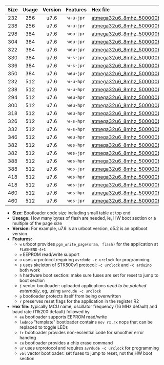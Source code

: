 |Size|Usage|Version|Features|Hex file|
|:-:|:-:|:-:|:-:|:--|
|232|256|u7.6|`w-u-jpr`|[atmega32u6_8mhz_500000bps_ur_vbl.hex](https://raw.githubusercontent.com/stefanrueger/urboot/main//atmega32u6_8mhz_500000bps_ur_vbl.hex)|
|238|256|u7.6|`w-u-jpr`|[atmega32u6_8mhz_500000bps_lednop_ur_vbl.hex](https://raw.githubusercontent.com/stefanrueger/urboot/main//atmega32u6_8mhz_500000bps_lednop_ur_vbl.hex)|
|298|384|u7.6|`weu-jpr`|[atmega32u6_8mhz_500000bps_ee_ur_vbl.hex](https://raw.githubusercontent.com/stefanrueger/urboot/main//atmega32u6_8mhz_500000bps_ee_ur_vbl.hex)|
|304|384|u7.6|`weu-jpr`|[atmega32u6_8mhz_500000bps_ee_lednop_ur_vbl.hex](https://raw.githubusercontent.com/stefanrueger/urboot/main//atmega32u6_8mhz_500000bps_ee_lednop_ur_vbl.hex)|
|322|384|u7.6|`weu-jpr`|[atmega32u6_8mhz_500000bps_ee_lednop_fr_ur_vbl.hex](https://raw.githubusercontent.com/stefanrueger/urboot/main//atmega32u6_8mhz_500000bps_ee_lednop_fr_ur_vbl.hex)|
|330|384|u7.6|`w-s-jpr`|[atmega32u6_8mhz_500000bps_vbl.hex](https://raw.githubusercontent.com/stefanrueger/urboot/main//atmega32u6_8mhz_500000bps_vbl.hex)|
|336|384|u7.6|`w-s-jpr`|[atmega32u6_8mhz_500000bps_lednop_vbl.hex](https://raw.githubusercontent.com/stefanrueger/urboot/main//atmega32u6_8mhz_500000bps_lednop_vbl.hex)|
|350|384|u7.6|`weu-jpr`|[atmega32u6_8mhz_500000bps_ee_lednop_fr_ce_ur_vbl.hex](https://raw.githubusercontent.com/stefanrueger/urboot/main//atmega32u6_8mhz_500000bps_ee_lednop_fr_ce_ur_vbl.hex)|
|232|512|u7.6|`w-u-hpr`|[atmega32u6_8mhz_500000bps_ur.hex](https://raw.githubusercontent.com/stefanrueger/urboot/main//atmega32u6_8mhz_500000bps_ur.hex)|
|238|512|u7.6|`w-u-hpr`|[atmega32u6_8mhz_500000bps_lednop_ur.hex](https://raw.githubusercontent.com/stefanrueger/urboot/main//atmega32u6_8mhz_500000bps_lednop_ur.hex)|
|294|512|u7.6|`weu-hpr`|[atmega32u6_8mhz_500000bps_ee_ur.hex](https://raw.githubusercontent.com/stefanrueger/urboot/main//atmega32u6_8mhz_500000bps_ee_ur.hex)|
|300|512|u7.6|`weu-hpr`|[atmega32u6_8mhz_500000bps_ee_lednop_ur.hex](https://raw.githubusercontent.com/stefanrueger/urboot/main//atmega32u6_8mhz_500000bps_ee_lednop_ur.hex)|
|318|512|u7.6|`weu-hpr`|[atmega32u6_8mhz_500000bps_ee_lednop_fr_ur.hex](https://raw.githubusercontent.com/stefanrueger/urboot/main//atmega32u6_8mhz_500000bps_ee_lednop_fr_ur.hex)|
|326|512|u7.6|`w-s-hpr`|[atmega32u6_8mhz_500000bps.hex](https://raw.githubusercontent.com/stefanrueger/urboot/main//atmega32u6_8mhz_500000bps.hex)|
|332|512|u7.6|`w-s-hpr`|[atmega32u6_8mhz_500000bps_lednop.hex](https://raw.githubusercontent.com/stefanrueger/urboot/main//atmega32u6_8mhz_500000bps_lednop.hex)|
|346|512|u7.6|`weu-hpr`|[atmega32u6_8mhz_500000bps_ee_lednop_fr_ce_ur.hex](https://raw.githubusercontent.com/stefanrueger/urboot/main//atmega32u6_8mhz_500000bps_ee_lednop_fr_ce_ur.hex)|
|382|512|u7.6|`wes-hpr`|[atmega32u6_8mhz_500000bps_ee.hex](https://raw.githubusercontent.com/stefanrueger/urboot/main//atmega32u6_8mhz_500000bps_ee.hex)|
|382|512|u7.6|`wes-jpr`|[atmega32u6_8mhz_500000bps_ee_vbl.hex](https://raw.githubusercontent.com/stefanrueger/urboot/main//atmega32u6_8mhz_500000bps_ee_vbl.hex)|
|388|512|u7.6|`wes-hpr`|[atmega32u6_8mhz_500000bps_ee_lednop.hex](https://raw.githubusercontent.com/stefanrueger/urboot/main//atmega32u6_8mhz_500000bps_ee_lednop.hex)|
|388|512|u7.6|`wes-jpr`|[atmega32u6_8mhz_500000bps_ee_lednop_vbl.hex](https://raw.githubusercontent.com/stefanrueger/urboot/main//atmega32u6_8mhz_500000bps_ee_lednop_vbl.hex)|
|418|512|u7.6|`wes-hpr`|[atmega32u6_8mhz_500000bps_ee_lednop_fr.hex](https://raw.githubusercontent.com/stefanrueger/urboot/main//atmega32u6_8mhz_500000bps_ee_lednop_fr.hex)|
|418|512|u7.6|`wes-jpr`|[atmega32u6_8mhz_500000bps_ee_lednop_fr_vbl.hex](https://raw.githubusercontent.com/stefanrueger/urboot/main//atmega32u6_8mhz_500000bps_ee_lednop_fr_vbl.hex)|
|460|512|u7.6|`wes-hpr`|[atmega32u6_8mhz_500000bps_ee_lednop_fr_ce.hex](https://raw.githubusercontent.com/stefanrueger/urboot/main//atmega32u6_8mhz_500000bps_ee_lednop_fr_ce.hex)|
|460|512|u7.6|`wes-jpr`|[atmega32u6_8mhz_500000bps_ee_lednop_fr_ce_vbl.hex](https://raw.githubusercontent.com/stefanrueger/urboot/main//atmega32u6_8mhz_500000bps_ee_lednop_fr_ce_vbl.hex)|

- **Size:** Bootloader code size including small table at top end
- **Useage:** How many bytes of flash are needed, ie, HW boot section or a multiple of the page size
- **Version:** For example, u7.6 is an urboot version, o5.2 is an optiboot version
- **Features:**
  + `w` urboot provides `pgm_write_page(sram, flash)` for the application at `FLASHEND-4+1`
  + `e` EEPROM read/write support
  + `u` uses urprotocol requiring `avrdude -c urclock` for programming
  + `s` uses skeleton of STK500v1 protocol; `-c urclock` and `-c arduino` both work
  + `h` hardware boot section: make sure fuses are set for reset to jump to boot section
  + `j` vector bootloader: uploaded applications *need to be patched externally*, eg, using `avrdude -c urclock`
  + `p` bootloader protects itself from being overwritten
  + `r` preserves reset flags for the application in the register R2
- **Hex file:** typically MCU name, oscillator frequency (16 MHz default) and baud rate (115200 default) followed by
  + `ee` bootloader supports EEPROM read/write
  + `lednop` "template" bootloader contains `mov rx,rx` nops that can be replaced to toggle LEDs
  + `fr` bootloader provides non-essential code for smoother error handing
  + `ce` bootloader provides a chip erase command
  + `ur` uses urprotocol and requires `avrdude -c urclock` for programming
  + `vbl` vector bootloader: set fuses to jump to reset, not the HW boot section
